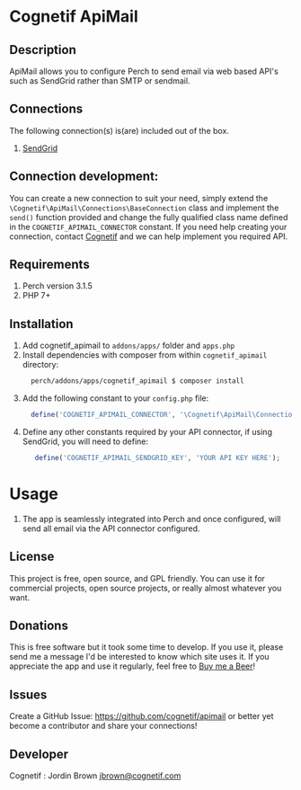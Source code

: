 # Cognetif ApiMail

## Description
ApiMail allows you to configure Perch to send email via web based API's such as SendGrid rather than SMTP or sendmail.

## Connections
The following connection(s) is(are) included out of the box. 
1. [SendGrid](https://sendgrid.com/)

## Connection development:
You can create a new connection to suit your need, simply extend the `\Cognetif\ApiMail\Connections\BaseConnection` class and implement the `send()` function provided and change the fully qualified class name defined in the `COGNETIF_APIMAIL_CONNECTOR` constant.
If you need help creating your connection, contact [Cognetif](https://cognetif.com) and we can help implement you required API.

## Requirements
1. Perch version 3.1.5
1. PHP 7+


## Installation
1. Add cognetif_apimail to `addons/apps/` folder and `apps.php`
1. Install dependencies with composer from within `cognetif_apimail` directory:
    ```bash
      perch/addons/apps/cognetif_apimail $ composer install
    ```
1. Add the following constant to your `config.php` file:
    ```php
      define('COGNETIF_APIMAIL_CONNECTOR', '\Cognetif\ApiMail\Connections\SendGrid');
    ```
1. Define any other constants required by your API connector, if using SendGrid, you will need to define:
    ```php
       define('COGNETIF_APIMAIL_SENDGRID_KEY', 'YOUR API KEY HERE');
    ```

# Usage
1. The app is seamlessly integrated into Perch and once configured, will send all email via the API connector configured. 

## License
This project is free, open source, and GPL friendly. You can use it for commercial projects, open source projects, or really almost whatever you want.

## Donations
This is free software but it took some time to develop.  If you use it, please send me a message I'd be interested to know which site uses it. If you appreciate the app and use it regularly, feel free to [Buy me a Beer](https://www.paypal.com/cgi-bin/webscr?cmd=_s-xclick&hosted_button_id=6EBCDCCZRNSWW&source=url)!

## Issues
Create a GitHub Issue: https://github.com/cognetif/apimail or better yet become a contributor and share your connections!

## Developer
Cognetif : Jordin Brown jbrown@cognetif.com

